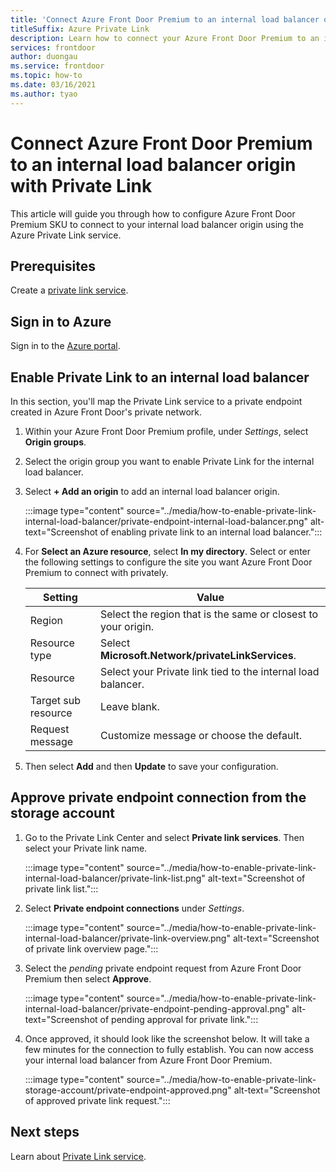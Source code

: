 ```yaml
---
title: 'Connect Azure Front Door Premium to an internal load balancer origin with Private Link'
titleSuffix: Azure Private Link
description: Learn how to connect your Azure Front Door Premium to an internal load balancer.
services: frontdoor
author: duongau
ms.service: frontdoor
ms.topic: how-to
ms.date: 03/16/2021
ms.author: tyao
---
```


# Connect Azure Front Door Premium to an internal load balancer origin with Private Link

This article will guide you through how to configure Azure Front Door Premium SKU to connect to your internal load balancer origin using the Azure Private Link service.

## Prerequisites

Create a [private link service](../../private-link/create-private-link-service-portal.md).

## Sign in to Azure

Sign in to the [Azure portal](https://portal.azure.com).

## Enable Private Link to an internal load balancer
 
In this section, you'll map the Private Link service to a private endpoint created in Azure Front Door's private network. 

1. Within your Azure Front Door Premium profile, under *Settings*, select **Origin groups**.

1. Select the origin group you want to enable Private Link for the internal load balancer.

1. Select **+ Add an origin** to add an internal load balancer origin.

    :::image type="content" source="../media/how-to-enable-private-link-internal-load-balancer/private-endpoint-internal-load-balancer.png" alt-text="Screenshot of enabling private link to an internal load balancer.":::

1. For **Select an Azure resource**, select **In my directory**. Select or enter the following settings to configure the site you want Azure Front Door Premium to connect with privately.

    | Setting | Value |
    | ------- | ----- |
    | Region | Select the region that is the same or closest to your origin. |
    | Resource type | Select **Microsoft.Network/privateLinkServices**. |
    | Resource | Select your Private link tied to the internal load balancer. |
    | Target sub resource | Leave blank. |
    | Request message | Customize message or choose the default. |

1. Then select **Add** and then **Update** to save your configuration.

## Approve private endpoint connection from the storage account

1. Go to the Private Link Center and select **Private link services**. Then select your Private link name.

    :::image type="content" source="../media/how-to-enable-private-link-internal-load-balancer/private-link-list.png" alt-text="Screenshot of private link list.":::

1. Select **Private endpoint connections** under *Settings*.

    :::image type="content" source="../media/how-to-enable-private-link-internal-load-balancer/private-link-overview.png" alt-text="Screenshot of private link overview page.":::

1. Select the *pending* private endpoint request from Azure Front Door Premium then select **Approve**.

    :::image type="content" source="../media/how-to-enable-private-link-internal-load-balancer/private-endpoint-pending-approval.png" alt-text="Screenshot of pending approval for private link.":::

1. Once approved, it should look like the screenshot below. It will take a few minutes for the connection to fully establish. You can now access your internal load balancer from Azure Front Door Premium.

    :::image type="content" source="../media/how-to-enable-private-link-storage-account/private-endpoint-approved.png" alt-text="Screenshot of approved private link request.":::

## Next steps

Learn about [Private Link service](../../private-link/private-link-service-overview.md).
